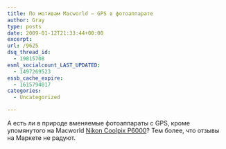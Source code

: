 ```yaml
---
title: По мотивам Macworld — GPS в фотоаппарате
author: Gray
type: posts
date: 2009-01-12T21:33:44+00:00
excerpt:
url: /9625
dsq_thread_id:
  - 19815708
esml_socialcount_LAST_UPDATED:
  - 1497269523
essb_cache_expire:
  - 1615794017
categories:
  - Uncategorized

---
```








А есть ли в природе вменяемые фотоаппараты с GPS, кроме упомянутого на Macworld <a href="http://market.yandex.ua/model.xml?hid=91148&modelid=2476828" target="_blank">Nikon Coolpix P6000</a>? Тем более, что отзывы на Маркете не радуют.